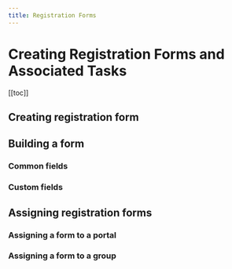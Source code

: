 ```yaml
---
title: Registration Forms
---
```

# Creating Registration Forms and Associated Tasks

[[toc]]

## Creating registration form
## Building a form
### Common fields
### Custom fields
## Assigning registration forms
### Assigning a form to a portal
### Assigning a form to a group